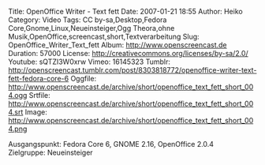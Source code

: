 Title: OpenOffice Writer - Text fett
Date: 2007-01-21 18:55
Author: Heiko
Category: Video
Tags: CC by-sa,Desktop,Fedora Core,Gnome,Linux,Neueinsteiger,Ogg Theora,ohne Musik,OpenOffice,screencast,short,Textverarbeitung
Slug: OpenOffice_Writer_Text_fett
Album: http://www.openscreencast.de
Duration: 57000
License: http://creativecommons.org/licenses/by-sa/2.0/
Youtube: sQTZI3W0xrw
Vimeo: 16145323
Tumblr: http://openscreencast.tumblr.com/post/8303818772/openoffice-writer-text-fett-fedora-core-6
Oggfile: http://www.openscreencast.de/archive/short/openoffice_text_fett_short_004.ogg
Srtfile: http://www.openscreencast.de/archive/short/openoffice_text_fett_short_004.srt
Image: http://www.openscreencast.de/archive/short/openoffice_text_fett_short_004.png

Ausgangspunkt: Fedora Core 6, GNOME 2.16, OpenOffice 2.0.4  
Zielgruppe: Neueinsteiger  

